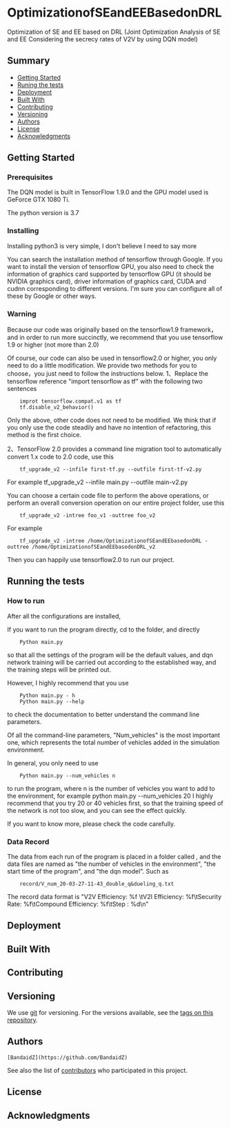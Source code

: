 # OptimizationofSEandEEBasedonDRL
Optimization of SE and EE based on DRL
(Joint Optimization Analysis of SE and EE Considering the secrecy rates of V2V by using DQN model)
## Summary

  - [Getting Started](#getting-started)
  - [Runing the tests](#running-the-tests)
  - [Deployment](#deployment)
  - [Built With](#built-with)
  - [Contributing](#contributing)
  - [Versioning](#versioning)
  - [Authors](#authors)
  - [License](#license)
  - [Acknowledgments](#acknowledgments)

## Getting Started


### Prerequisites

The DQN model is built in TensorFlow 1.9.0 and the GPU model used is GeForce GTX 1080 Ti. 

The python version is 3.7

### Installing

Installing python3 is very simple, I don't believe I need to say more

You can search the installation method of tensorflow through Google. 
If you want to install the version of tensorflow GPU, you also need to check the information of graphics card supported by tensorflow GPU (it should be NVIDIA graphics card), driver information of graphics card, CUDA and cudnn corresponding to different versions. I'm sure you can configure all of these by Google or other ways.

### Warning

Because our code was originally based on the tensorflow1.9 framework，and in order to run more succinctly, we recommend that you use tensorflow 1.9 or higher (not more than 2.0)

Of course, our code can also be used in tensorflow2.0 or higher, you only need to do a little modification.
We provide two methods for you to choose，you just need to follow the instructions below.
1、Replace the tensorflow reference "import tensorflow as tf" with the following two sentences

		improt tensorflow.compat.v1 as tf
		tf.disable_v2_behavior()

Only the above, other code does not need to be modified. We think that if you only use the code steadily and have no intention of refactoring, this method is the first choice.

2、TensorFlow 2.0 provides a command line migration tool to automatically convert 1.x code to 2.0 code, use this

		tf_upgrade_v2 --infile first-tf.py --outfile first-tf-v2.py

For example
		tf_upgrade_v2 --infile main.py --outfile main-v2.py

You can choose a certain code file to perform the above operations, or perform an overall conversion operation on our entire project folder, use this

		tf_upgrade_v2 -intree foo_v1 -outtree foo_v2
For example
		
		tf_upgrade_v2 -intree /home/OptimizationofSEandEEbasedonDRL -outtree /home/OptimizationofSEandEEbasedonDRL_v2

Then you can happily use tensorflow2.0 to run our project.

## Running the tests


### How to run

After all the configurations are installed,

If you want to run the program directly, cd to the <OptimizationofSEandEEbasedonDRL> folder, and directly 

		Python main.py

so that all the settings of the program will be the default values, and dqn network training will be carried out according to the established way, and the training steps will be printed out.

However, I highly recommend that you use 

		Python main.py - h 
		Python main.py --help

to check the documentation to better understand the command line parameters.

Of all the command-line parameters, "Num_vehicles" is the most important one, which represents the total number of vehicles added in the simulation environment.

In general, you only need to use 

		Python main.py --num_vehicles n 

to run the program, where n is the number of vehicles you want to add to the environment, for example
		python main.py --num_vehicles 20
I highly recommend that you try 20 or 40 vehicles first, so that the training speed of the network is not too slow, and you can see the effect quickly.

If you want to know more, please check the code carefully.

### Data Record

The data from each run of the program is placed in a folder called <record>, and the data files are named as "the number of vehicles in the environment", "the start time of the program", and "the dqn model". Such as

		record/V_num_20-03-27-11-43_double_q&dueling_q.txt

The record data format is "V2V Efficiency: %f \tV2I Efficiency: %f\tSecurity Rate: %f\tCompound Efficiency: %f\tStep : %d\n"

## Deployment


## Built With


## Contributing


## Versioning

We use [git](https://git-scm.com/) for versioning. For the versions
available, see the [tags on this
repository](https://github.com/BandaidZ/OptimizationofSEandEEBasedonDRL).

## Authors

    [BandaidZ](https://github.com/BandaidZ)

See also the list of
[contributors](https://github.com/BandaidZ/OptimizationofSEandEEBasedonDRL/contributors)
who participated in this project.

## License


## Acknowledgments

  
